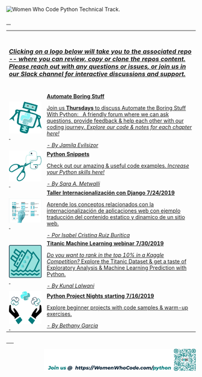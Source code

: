 <a href="https://www.womenwhocode.com"><img alt="Women Who Code Python Technical Track." align="left" src="images/Repo Heder Color.png"/><br>
<br>
&nbsp;&nbsp;&nbsp;
<br>

<table style= "background-color: transparent; border-color: transparent;">
<tbody>
<tr>
<td colspan="4"><h3><br><em>Clicking on a logo below will take you to the associated repo -- where you can review, copy or clone the repos content.  Please reach out with any questions or issues, or join us in our Slack channel for interactive discussions and support.</em><br><br></h3></td>

</tr>
<tr>
<td style="border: none;" align="left" width="20%"><a href="https://github.com/BethanyG/WWCodePythonAutomate_the_Snippets"><img alt="automate the boring stuff with python study group."align="left" src="images/Automate_logo_bot.png"/>&nbsp;</td>
<td colspan="3"><b>Automate Boring Stuff</b>  <p>Join us <b>Thursdays</b> to discuss <a href="https://automatetheboringstuff.com/"> Automate the Boring Stuff With Python</a>:  &nbsp; A friendly forum where we can ask questions, provide feedback & help each other with our coding journey. <em>Explore our code & notes for each chapter here!</p>- By Jamila Evilsizor</em></td>
</tr>
<tr>
<td style="border: none;" align="left" width="20%"><a href="https://github.com/SaraM92/Py-Snippets/tree/e2f190e7407fa2b8ede20a67a501d53c4975a865"><img alt="py-snippets:  Python code snippets." align="left" src="images/Snippets_logo_II.png"/>&nbsp;</td>
<td colspan="3"><b>Python Snippets</b>  <p>Check out our amazing & useful code examples.  <em>Increase your Python skills here!</p>- By Sara A. Metwalli</em></td>
</tr>
<tr>
<td style="border: none;" align="left" width="20%"><a href="https://github.com/iris9112/WWCode-python/tree/a80034439d918866d1a27c9bba429a9281fe481c"><img alt="internationalization in Django." align="left" src="images/Internationalization.png"/>&nbsp;</td>
<td colspan="3"><b>Taller Internacionalización con Django 7/24/2019</b>  <p>Aprende los conceptos relacionados con la internacionalización de aplicaciones web con ejemplo traducción del contenido estatico y dinamico de un sitio web.</p> <em>- Por Isabel Cristina Ruiz Buritica</em></td>
</tr>
<tr>
<td style="border: none;" align="left" width="20%"><a href="https://github.com/kunal-lalwani/WWC-Python-Webinar-Titanic/tree/67c3742090a729a816b52d2114df727b18026017"><img alst="Titantic data set and python data science." align="left" src="images/titanic_logo.png"/>&nbsp;</td>
<td colspan="3">
<P?><b>Titanic Machine Learning webinar 7/30/2019</b>  <p><em>Do you want to rank in the top 10% in a Kaggle Competition?</em> Explore the Titanic Dataset & get a taste of Exploratory Analysis & Machine Learning Prediction with Python.</p> <em>- By Kunal Lalwani</em>
</td>
</tr>
<tr>
<td style="border: none;" align="left" width="20%"><a href="https://github.com/BethanyG/beginner_nights/tree/c7ea963d14deeef2de0a1b5f33ec9706b22e2e7a"><img alt="beginner nights project walk-throughs." align="left" src="images/Beginner_Nights_Logo.png"/>&nbsp;</td>
<td colspan="3"><b>Python Project Nights starting 7/16/2019</b> <p>Explore beginner projects with code samples & warm-up exercises.</p> <em>- By Bethany Garcia</em></td>
</tr>
</tbody>
</table>


&nbsp;
&nbsp;
&nbsp;


<a href="https://www.womenwhocode.com/python/about"><img width = 80% align="right" src="images/Website CTA.png"/>

